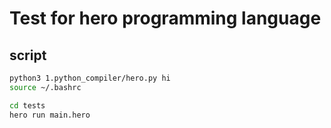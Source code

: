 # Test for hero programming language

## script
```bash
python3 1.python_compiler/hero.py hi
source ~/.bashrc

cd tests
hero run main.hero
```